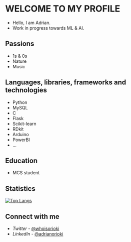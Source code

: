 # WELCOME TO MY PROFILE

* Hello, I am Adrian.
* Work in progress towards ML & AI.

## Passions

- 1s & 0s
- Nature
- Music

## Languages, libraries, frameworks and technologies

- Python
- MySQL
- C
- Flask
- Scikit-learn
- RDkit
- Arduino
- PowerBI
- ... 

## Education

- MCS student

## Statistics

[![Top Langs](https://github-readme-stats.vercel.app/api/top-langs/?username=whoisorioki&layout=compact&theme=vision-friendly-dark)](https://github.com/anuraghazra/github-readme-stats)

## Connect with me

- *Twitter* - [@whoisorioki](https://twitter.com/whoisorioki)
- *LinkedIn* - [@adrianorioki](https://www.linkedin.com/in/adrianorioki/)
